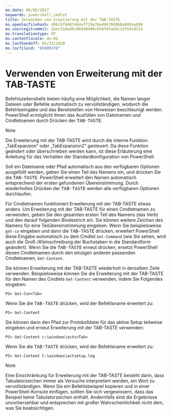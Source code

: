 ```yaml
---
ms.date: 06/05/2017
keywords: powershell,cmdlet
title: Verwenden von Erweiterung mit der TAB-TASTE
ms.openlocfilehash: d96cbf848f464aff29a7bed9b70d0b6a000aa808
ms.sourcegitcommit: 2aec310ad0c0b048400cb56f6fa64c1e554c812a
ms.translationtype: HT
ms.contentlocale: de-DE
ms.lasthandoff: 05/23/2020
ms.locfileid: "83809376"
---
```

# <a name="using-tab-expansion"></a>Verwenden von Erweiterung mit der TAB-TASTE

Befehlszeilenshells bieten häufig eine Möglichkeit, die Namen langer Dateien oder Befehle automatisch zu vervollständigen, wodurch die Befehlseingabe und das Bereitstellen von Hinweisen beschleunigt werden. PowerShell ermöglicht Ihnen das Ausfüllen von Dateinamen und Cmdletnamen durch Drücken der <kbd>TAB-TASTE</kbd>.

> [!NOTE]
> Die Erweiterung mit der TAB-TASTE wird durch die interne Funktion „TabExpansion“ oder „TabExpansion2“ gesteuert. Da diese Funktion geändert oder überschrieben werden kann, ist diese Erläuterung eine Anleitung für das Verhalten der Standardkonfiguration von PowerShell.

Soll ein Dateiname oder Pfad automatisch aus den verfügbaren Optionen ausgefüllt werden, geben Sie einen Teil des Namens ein, und drücken Sie die <kbd>TAB-TASTE</kbd>. PowerShell erweitert den Namen automatisch entsprechend der ersten gefundenen Übereinstimmung. Durch wiederholtes Drücken der <kbd>TAB-TASTE</kbd> werden alle verfügbaren Optionen durchlaufen.

Für Cmdletnamen funktioniert Erweiterung mit der TAB-TASTE etwas anders. Um Erweiterung mit der TAB-TASTE für einen Cmdletnamen zu verwenden, geben Sie den gesamten ersten Teil des Namens (das Verb) und den darauf folgenden Bindestrich ein. Sie können weitere Zeichen des Namens für eine Teilübereinstimmung eingeben. Wenn Sie beispielsweise `get-co` eingeben und dann die <kbd>TAB-TASTE</kbd> drücken, erweitert PowerShell diese Eingabe automatisch zu dem Cmdlet `Get-Command` (wie Sie sehen, wird auch die Groß-/Kleinschreibung der Buchstaben in die Standardform geändert). Wenn Sie die <kbd>TAB-TASTE</kbd> erneut drücken, ersetzt PowerShell diesen Cmdletnamen durch den einzigen anderen passenden Cmdletnamen, `Get-Content`.

Sie können Erweiterung mit der TAB-TASTE wiederholt in derselben Zeile verwenden. Beispielsweise können Sie die Erweiterung mit der TAB-TASTE für den Namen des Cmdlets `Get-Content` verwenden, indem Sie Folgendes eingeben:

```
PS> Get-Con<Tab>
```

Wenn Sie die <kbd>TAB-TASTE</kbd> drücken, wird der Befehlsname erweitert zu:

```
PS> Get-Content
```

Sie können dann den Pfad zur Protokolldatei für das aktive Setup teilweise eingeben und erneut Erweiterung mit der TAB-TASTE verwenden:

```
PS> Get-Content c:\windows\acts<Tab>
```

Wenn Sie die <kbd>TAB-TASTE</kbd> drücken, wird der Befehlsname erweitert zu:

```
PS> Get-Content C:\windows\actsetup.log
```

> [!NOTE]
> Eine Einschränkung für Erweiterung mit der TAB-TASTE besteht darin, dass Tabulatorzeichen immer als Versuche interpretiert werden, ein Wort zu vervollständigen. Wenn Sie ein Befehlsbeispiel kopieren und in einer PowerShell-Konsole einfügen, sollten Sie sich vergewissern, dass das Beispiel keine Tabulatorzeichen enthält. Andernfalls sind die Ergebnisse unvorhersehbar und entsprechen mit großer Wahrscheinlichkeit nicht dem, was Sie beabsichtigen.
